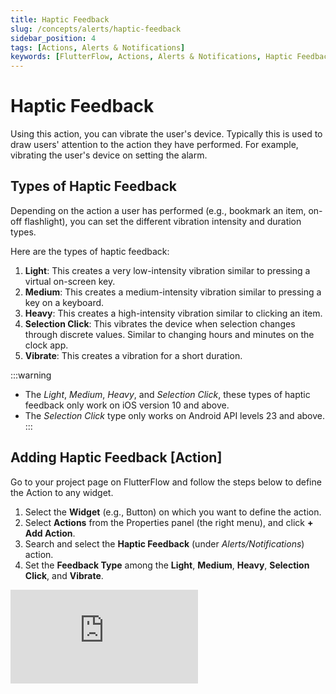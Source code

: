 ```yaml
---
title: Haptic Feedback
slug: /concepts/alerts/haptic-feedback
sidebar_position: 4
tags: [Actions, Alerts & Notifications]
keywords: [FlutterFlow, Actions, Alerts & Notifications, Haptic Feedback]
---
```

# Haptic Feedback
Using this action, you can vibrate the user's device. Typically this is used to draw users' attention to the action they have performed. For example, vibrating the user's device on setting the alarm.

## Types of Haptic Feedback

Depending on the action a user has performed (e.g., bookmark an item, on-off flashlight), you can set the different vibration intensity and duration types.

Here are the types of haptic feedback:

1. **Light**: This creates a very low-intensity vibration similar to pressing a virtual on-screen key.
2. **Medium**: This creates a medium-intensity vibration similar to pressing a key on a keyboard.
3. **Heavy**: This creates a high-intensity vibration similar to clicking an item.
4. **Selection Click**: This vibrates the device when selection changes through discrete values. Similar to changing hours and minutes on the clock app.
5. **Vibrate**: This creates a vibration for a short duration.

:::warning
- The *Light*, *Medium*, *Heavy*, and *Selection Click*, these types of haptic feedback only work on iOS version 10 and above.
- The *Selection Click* type only works on Android API levels 23 and above.
:::

## Adding Haptic Feedback [Action]

Go to your project page on FlutterFlow and follow the steps below to define the Action to any widget.

1. Select the **Widget** (e.g., Button) on which you want to define the action.
2. Select **Actions** from the Properties panel (the right menu), and click **+ Add Action**.
3. Search and select the **Haptic Feedback** (under *Alerts/Notifications*) action.
4. Set the **Feedback Type** among the **Light**, **Medium**, **Heavy**, **Selection Click**, and **Vibrate**.

<div style={{
    position: 'relative',
    paddingBottom: 'calc(56.67989417989418% + 41px)', // Keeps the aspect ratio and additional padding
    height: 0,
    width: '100%'}}>
    <iframe 
        src="https://demo.arcade.software/MfWI3yPIBv4WmHTl99Iq?embed&show_copy_link=true"
        title=""
        style={{
            position: 'absolute',
            top: 0,
            left: 0,
            width: '100%',
            height: '100%',
            colorScheme: 'light'
        }}
        frameborder="0"
        loading="lazy"
        webkitAllowFullScreen
        mozAllowFullScreen
        allowFullScreen
        allow="clipboard-write">
    </iframe>
</div>
<p></p>